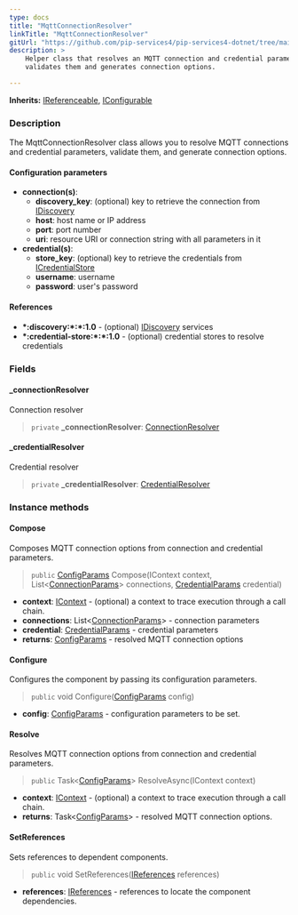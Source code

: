 ```yaml
---
type: docs
title: "MqttConnectionResolver"
linkTitle: "MqttConnectionResolver"
gitUrl: "https://github.com/pip-services4/pip-services4-dotnet/tree/main/pip-services4-postgres-dotnet"
description: >
    Helper class that resolves an MQTT connection and credential parameters, 
    validates them and generates connection options.

---
```


**Inherits:** [IReferenceable](../../../components/refer/ireferenceable), [IConfigurable](../../../components/config/iconfigurable)

### Description

The MqttConnectionResolver class allows you to resolve MQTT connections and credential parameters, validate them, and generate connection options.

#### Configuration parameters

- **connection(s)**:
    - **discovery_key**: (optional) key to retrieve the connection from [IDiscovery](../../../config/connect/idiscovery)
    - **host**: host name or IP address
    - **port**: port number
    - **uri**: resource URI or connection string with all parameters in it
- **credential(s)**:
    - **store_key**: (optional) key to retrieve the credentials from [ICredentialStore](../../../config/auth/icredential_store)
    - **username**: username
    - **password**: user's password

#### References

- **\*:discovery:\*:\*:1.0** - (optional) [IDiscovery](../../../config/connect/idiscovery) services
- **\*:credential-store:\*:\*:1.0** - (optional) credential stores to resolve credentials



### Fields

<span class="hide-title-link">

#### _connectionResolver
Connection resolver
> `private` **_connectionResolver**: [ConnectionResolver](../../../config/connect/connection_resolver)

#### _credentialResolver
Credential resolver
> `private` **_credentialResolver**: [CredentialResolver](../../../config/auth/credential_resolver)

</span>


### Instance methods

#### Compose
Composes MQTT connection options from connection and credential parameters.

> `public` [ConfigParams](../../../components/config/config_params) Compose(IContext context, List<[ConnectionParams](../../../config/connect/connection_params)> connections, [CredentialParams](../../../config/auth/credential_params) credential)

- **context**: [IContext](../../../components/context/icontext) - (optional) a context to trace execution through a call chain.
- **connections**: List<[ConnectionParams](../../../config/connect/connection_params)> - connection parameters
- **credential**: [CredentialParams](../../../config/auth/credential_params) - credential parameters
- **returns**: [ConfigParams](../../../components/config/config_params) - resolved MQTT connection options


#### Configure
Configures the component by passing its configuration parameters.

> `public` void Configure([ConfigParams](../../../components/config/config_params) config)

- **config**: [ConfigParams](../../../components/config/config_params) - configuration parameters to be set.


#### Resolve
Resolves MQTT connection options from connection and credential parameters.

> `public` Task<[ConfigParams](../../../components/config/config_params)> ResolveAsync(IContext context)

- **context**: [IContext](../../../components/context/icontext) - (optional) a context to trace execution through a call chain.
- **returns**: Task<[ConfigParams](../../../components/config/config_params)> - resolved MQTT connection options.


#### SetReferences
Sets references to dependent components.

> `public` void SetReferences([IReferences](../../../components/refer/ireferences) references)

- **references**: [IReferences](../../../components/refer/ireferences) - references to locate the component dependencies.
